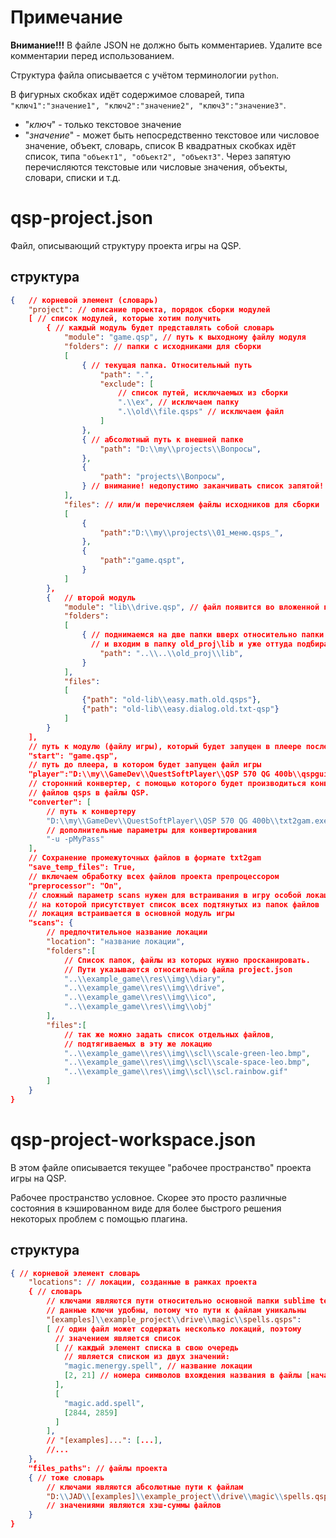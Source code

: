 # Примечание

**Внимание!!!** В файле JSON не должно быть комментариев. Удалите все комментарии перед использованием.

Структура файла описывается с учётом терминологии `python`.

В фигурных скобках идёт содержимое словарей, типа `"ключ1":"значение1", "ключ2":"значение2", "ключ3":"значение3"`.
- "*ключ*" - только текстовое значение
- "*значение*" - может быть непосредственно текстовое или числовое значение, объект, словарь, список
В квадратных скобках идёт список, типа `"объект1", "объект2", "объект3"`. Через запятую перечисляются текстовые или числовые значения, объекты, словари, списки и т.д.
# qsp-project.json

Файл, описывающий структуру проекта игры на QSP.
## структура

```json
{	// корневой элемент (словарь)
	"project": // описание проекта, порядок сборки модулей
	[ // список модулей, которые хотим получить
		{ // каждый модуль будет представлять собой словарь
			"module": "game.qsp", // путь к выходному файлу модуля
			"folders": // папки с исходниками для сборки
			[
				{ // текущая папка. Относительный путь
					"path": ".",
					"exclude": [
						// список путей, исключаемых из сборки
						".\\ex", // исключаем папку
						".\\old\\file.qsps" // исключаем файл
					]
				},
				{ // абсолютный путь к внешней папке
					"path": "D:\\my\\projects\\Вопросы",
				},
				{
					"path": "projects\\Вопросы",
				} // внимание! недопустимо заканчивать список запятой!!!!
			],
			"files": // или/и перечисляем файлы исходников для сборки
			[
				{
					"path":"D:\\my\\projects\\01_меню.qsps_",
				},
				{
					"path":"game.qspt",
				}
			]
		},
		{	// второй модуль
			"module": "lib\\drive.qsp", // файл появится во вложенной папке lib
			"folders":
			[
				{ // поднимаемся на две папки вверх относительно папки проекта
				  // и входим в папку old_proj\lib и уже оттуда подбираем файлы.
					"path": "..\\..\\old_proj\\lib",
				}
			],
			"files":
			[
				{"path": "old-lib\\easy.math.old.qsps"},
				{"path": "old-lib\\easy.dialog.old.txt-qsp"}
			]
		}
	],
	// путь к модулю (файлу игры), который будет запущен в плеере после сборки:
	"start": "game.qsp",
	// путь до плеера, в котором будет запущен файл игры
	"player":"D:\\my\\GameDev\\QuestSoftPlayer\\QSP 570 QG 400b\\qspgui.exe",
	// сторонний конвертер, с помощью которого будет производиться конвертирование
	// файлов qsps в файлы QSP.
	"converter": [
		// путь к конвертеру
		"D:\\my\\GameDev\\QuestSoftPlayer\\QSP 570 QG 400b\\txt2gam.exe",
		// дополнительные параметры для конвертирования
		"-u -pMyPass"
	],
	// Сохранение промежуточных файлов в формате txt2gam
	"save_temp_files": True,
	// включаем обработку всех файлов проекта препроцессором
	"preprocessor": "On",
	// сложный параметр scans нужен для встраивания в игру особой локации,
	// на которой присутствует список всех подтянутых из папок файлов
	// локация встраивается в основной модуль игры
	"scans": {
		// предпочтительное название локации
		"location": "название локации",
		"folders":[
			// Список папок, файлы из которых нужно просканировать.
			// Пути указываются относительно файла project.json
			"..\\example_game\\res\\img\\diary",
			"..\\example_game\\res\\img\\drive",
			"..\\example_game\\res\\img\\ico",
			"..\\example_game\\res\\img\\obj"
		],
		"files":[
			// так же можно задать список отдельных файлов,
			// подтягиваемых в эту же локацию
			"..\\example_game\\res\\img\\scl\\scale-green-leo.bmp",
			"..\\example_game\\res\\img\\scl\\scale-space-leo.bmp",
			"..\\example_game\\res\\img\\scl\\scl.rainbow.gif"
		]
	}
}
```
# qsp-project-workspace.json

В этом файле описывается текущее "рабочее пространство" проекта игры на QSP.

Рабочее пространство условное. Скорее это просто различные состояния в кэшированном виде для более быстрого решения некоторых проблем с помощью плагина.

## структура

```json
{ // корневой элемент словарь
	"locations": // локации, созданные в рамках проекта
	{ // словарь
		// ключами являются пути относительно основной папки sublime text проекта.
		// данные ключи удобны, потому что пути к файлам уникальны
		"[examples]\\example_project\\drive\\magic\\spells.qsps":
		[ // один файл может содержать несколько локаций, поэтому
		  // значением является список
		  [ // каждый элемент списка в свою очередь
		    // является списком из двух значений:
			"magic.menergy.spell", // название локации
			[2, 21] // номера символов вхождения названия в файлы [начало, конец]
		  ],
		  [
			"magic.add.spell",
			[2844, 2859]
		  ]
		],
		// "[examples]...": [...],
		//...
	},
	"files_paths": // файлы проекта
	{ // тоже словарь
		// ключами являются абсолютные пути к файлам
		"D:\\JAD\\[examples]\\example_project\\drive\\magic\\spells.qsps": "b23d1eb836db124bee822f028f3f5459",
		// значениями являются хэш-суммы файлов
	}
}
```